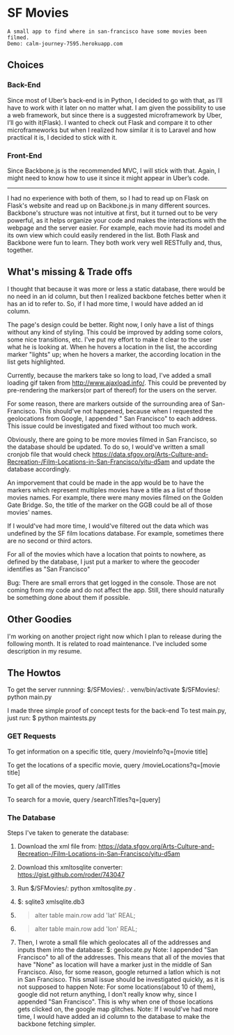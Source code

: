 # SF Movies
	A small app to find where in san-francisco have some movies been filmed.
	Demo: calm-journey-7595.herokuapp.com
	
## Choices

### Back-End

Since most of Uber’s back-end is in Python, I decided to go with that, as I’ll have to work with it later on no matter what.
I am given the possibility to use a web framework, but since there is a suggested microframework by Uber, I’ll go with it(Flask).
I wanted to check out Flask and compare it to other microframeworks but when I realized how similar it is to Laravel and how practical it is, I decided to stick with it.

### Front-End

Since Backbone.js is the recommended MVC, I will stick with that. Again, I might need to know how to use it since it might appear in Uber’s code.

---

I had no experience with both of them, so I had to read up on Flask on Flask's website and read up on Backbone.js in many different sources.
Backbone's structure was not intuitive at first, but it turned out to be very powerful, as it helps organize your code and makes the interactions with the webpage and the server easier. For example, each movie had its model and its own view which could easily rendered in the list.
Both Flask and Backbone were fun to learn. They both work very well RESTfully and, thus, together.

## What's missing & Trade offs

I thought that because it was more or less a static database, there would be no need in an id column, but then I realized backbone fetches better when it has an id to refer to. So, if I had more time, I would have added an id column.

The page's design could be better. Right now, I only have a list of things without any kind of styling. This could be improved by adding some colors, some nice transitions, etc. I've put my effort to make it clear to the user what he is looking at. When he hovers a location in the list, the according marker "lights" up; when he hovers a marker, the according location in the list gets highlighted.

Currently, because the markers take so long to load, I've added a small loading gif taken from http://www.ajaxload.info/. This could be prevented by pre-rendering the markers(or part of thereof) for the users on the server. 

For some reason, there are markers outside of the surrounding area of San-Francisco. This should've not happened, because when I requested the geolocations from Google, I appended " San Francisco" to each address. This issue could be investigated and fixed without too much work.

Obviously, there are going to be more movies filmed in San Francisco, so the database should be updated. To do so, I would've written a small cronjob file that would check https://data.sfgov.org/Arts-Culture-and-Recreation-/Film-Locations-in-San-Francisco/yitu-d5am and update the database accordingly.

An imporvement that could be made in the app would be to have the markers which represent multiples movies have a title as a list of those movies names. For example, there were many movies filmed on the Golden Gate Bridge. So, the title of the marker on the GGB could be all of those movies' names.

If I would've had more time, I would've filtered out the data which was undefined by the SF film locations database. For example, sometimes there are no second or third actors.

For all of the movies which have a location that points to nowhere, as defined by the database, I just put a marker to where the geocoder identifies as "San Francisco"

Bug: There are small errors that get logged in the console. Those are not coming from my code and do not affect the app. Still, there should naturally be something done about them if possible.

## Other Goodies

I'm working on another project right now which I plan to release during the following month. It is related to road maintenance. I've included some description in my resume.

## The Howtos

To get the server runnning:
$/SFMovies/: . venv/bin/activate
$/SFMovies/: python main.py

I made three simple proof of concept tests for the back-end
To test main.py, just run: $ python maintests.py

### GET Requests

To get information on a specific title, query
	/movieInfo?q=[movie title]

To get the locations of a specific movie, query
	/movieLocations?q=[movie title]

To get all of the movies, query 
	/allTitles

To search for a movie, query 
	/searchTitles?q=[query]

### The Database

Steps I've taken to generate the database:

1. Download the xml file from: https://data.sfgov.org/Arts-Culture-and-Recreation-/Film-Locations-in-San-Francisco/yitu-d5am

2. Download this xmltosqlite converter: https://gist.github.com/roder/743047

3. Run $/SFMovies/: python xmltosqlite.py . 

4. $: sqlite3 xmlsqlite.db3 

5. 	>alter table main.row add 'lat' REAL;

6. 	>alter table main.row add 'lon' REAL;

7. Then, I wrote a small file which geolocates all of the addresses and inputs them into the database: $: geolocate.py
Note: I appended "San Francisco" to all of the addresses. This means that all of the movies that have "None" as location will have a marker just in the middle of San Francisco. Also, for some reason, google returned a latlon which is not in San Francisco. This small issue should be investigated quickly, as it is not supposed to happen
Note: For some locations(about 10 of them), google did not return anything, I don't really know why, since I appended "San Francisco". This is why when one of those locations gets clicked on, the google map glitches.
Note: If I would've had more time, I would have added an id column to the database to make the backbone fetching simpler.

